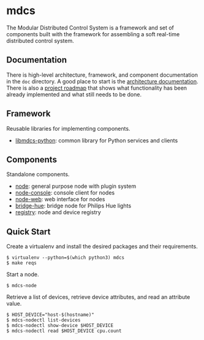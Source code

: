 # mdcs

The Modular Distributed Control System is a framework and set of components built with the framework for assembling a
soft real-time distributed control system.

## Documentation

There is high-level architecture, framework, and component documentation in the `doc` directory. A good place to start
is the [architecture documentation](doc/Architecture.md). There is also a [project roadmap](ROADMAP.md) that shows
what functionality has been already implemented and what still needs to be done.

## Framework

Reusable libraries for implementing components.

* [libmdcs-python](pkg/libmdcs-python/README.md): common library for Python services and clients

## Components

Standalone components.

* [node](pkg/node/README.md): general purpose node with plugin system
* [node-console](pkg/node-console/README.md): console client for nodes
* [node-web](pkg/node-web/README.md): web interface for nodes
* [bridge-hue](pkg/bridge-hue/README.md): bridge node for Philips Hue lights
* [registry](pkg/registry/README.md): node and device registry

## Quick Start

Create a virtualenv and install the desired packages and their requirements.

```
$ virtualenv --python=$(which python3) mdcs
$ make reqs
```

Start a node.

```
$ mdcs-node
```

Retrieve a list of devices, retrieve device attributes, and read an attribute value.

```
$ HOST_DEVICE="host-$(hostname)"
$ mdcs-nodectl list-devices
$ mdcs-nodectl show-device $HOST_DEVICE
$ mdcs-nodectl read $HOST_DEVICE cpu.count
```

